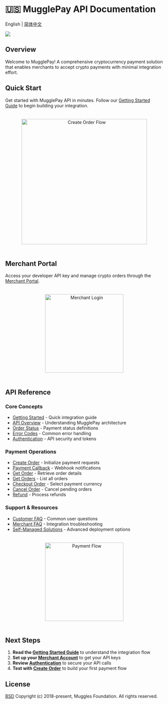 # 🇺🇸 MugglePay API Documentation

English | [简体中文](README%20(1).md)

[![](https://dcdn.mugglepay.com/dt/pay/logo/mplogo1.png)](https://www.mugglepay.com)

## Overview

Welcome to MugglePay! A comprehensive cryptocurrency payment solution that enables merchants to accept crypto payments with minimal integration effort.


## Quick Start

Get started with MugglePay API in minutes. Follow our [Getting Started Guide](faq/GetStarted.md) to begin building your integration.

<div align="center">

<img src="https://dcdn.mugglepay.com/dt/pay/docs/mp-create.png" alt="Create Order Flow" width="400" style="margin: 20px 0;">

</div>

## Merchant Portal

Access your developer API key and manage crypto orders through the [Merchant Portal](https://merchants.mugglepay.com/).

<div align="center">

<img src="https://dcdn.mugglepay.com/dt/pay/docs/mp-login.png" alt="Merchant Login" width="250" style="margin: 20px 0;">

</div>

## API Reference

### Core Concepts
* [Getting Started](faq/GetStarted.md) - Quick integration guide
* [API Overview](faq/Overview.md) - Understanding MugglePay architecture
* [Order Status](basic/OrderStatus.md) - Payment status definitions
* [Error Codes](basic/ErrorCodes.md) - Common error handling
* [Authentication](basic/Authentication.md) - API security and tokens

### Payment Operations
* [Create Order](order/CreateOrder.md) - Initialize payment requests
* [Payment Callback](order/PaymentCallback.md) - Webhook notifications
* [Get Order](order/GetOrder.md) - Retrieve order details
* [Get Orders](order/GetOrders.md) - List all orders
* [Checkout Order](order/CheckoutOrder.md) - Select payment currency
* [Cancel Order](order/CancelOrder.md) - Cancel pending orders
* [Refund](order/Refund.md) - Process refunds

### Support & Resources
* [Customer FAQ](faq/CustomerFAQ.md) - Common user questions
* [Merchant FAQ](faq/MerchantFAQ.md) - Integration troubleshooting
* [Self-Managed Solutions](self-managed-non-custodian.md) - Advanced deployment options

<div align="center">

<img src="https://dcdn.mugglepay.com/dt/pay/docs/mp-payment.png" alt="Payment Flow" width="250" style="margin: 20px 0;">

</div>

## Next Steps

1. **Read the [Getting Started Guide](faq/GetStarted.md)** to understand the integration flow
2. **Set up your [Merchant Account](https://merchants.mugglepay.com/)** to get your API keys
3. **Review [Authentication](basic/Authentication.md)** to secure your API calls
4. **Test with [Create Order](order/CreateOrder.md)** to build your first payment flow

## License

[BSD](https://www.wikiwand.com/en/BSD_licenses) Copyright (c) 2018-present, Muggles Foundation. All rights reserved.

